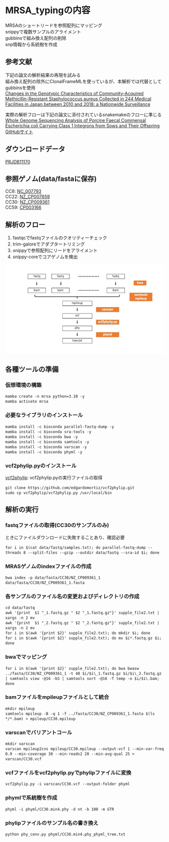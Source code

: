 # MRSA_typingの内容
MRSAのショートリードを参照配列にマッピング<br>
snippyで複数サンプルのアライメント<br>
gubbinsで組み換え配列の削除<br>
snp情報から系統樹を作成<br>


## 参考文献
下記の論文の解析結果の再現を試みる<br>
組み換え配列の除外にClonalFrameMLを使っているが、本解析では代替としてgubbinsを使用<br>
[Changes in the Genotypic Characteristics of Community-Acquired Methicillin-Resistant Staphylococcus aureus Collected in 244 Medical Facilities in Japan between 2010 and 2018: a Nationwide Surveillance](https://journals.asm.org/doi/epub/10.1128/spectrum.02272-21)

実際の解析フローは下記の論文に添付されているsnakemakeのフローに準じる<br>
[Whole Genome Sequencing Analysis of Porcine Faecal Commensal Escherichia coli Carrying Class 1 Integrons from Sows and Their Offspring](https://www.mdpi.com/2076-2607/8/6/843)<br>
[GitHubサイト](https://github.com/CJREID/snplord)

## ダウンロードデータ
[PRJDB11170](https://www.ncbi.nlm.nih.gov/Traces/study/?acc=DRP008386&o=acc_s%3Aa)

## 参照ゲノム(data/fastaに保存)
CC8: [NC_007793](https://www.ncbi.nlm.nih.gov/nuccore/NC_007793)<br>
CC22: [NZ_CP007659](https://www.ncbi.nlm.nih.gov/nuccore/NZ_CP007659)<br>
CC30: [NZ_CP009361](https://www.ncbi.nlm.nih.gov/nuccore/NZ_CP009361)<br>
CC59: [CP003166](https://www.ncbi.nlm.nih.gov/nuccore/CP003166)

## 解析のフロー
1. fastqcでfastqファイルのクオリティーチェック
2. trim-galoreでアダプタートリミング
3. snippyで参照配列にリードをアライメント
4. snippy-coreでコアゲノムを検出
  
!['フロー'](flow.jpeg)

## 各種ツールの準備
### 仮想環境の構築
```
mamba create -n mrsa python=3.10 -y
mamba activate mrsa
```
### 必要なライブラリのインストール
```
mamba install -c bioconda parallel-fastq-dump -y
mamba install -c bioconda sra-tools -y
mamba install -c bioconda bwa -y
mamba install -c bioconda samtools -y
mamba install -c bioconda varscan -y
mamba install -c bioconda phyml -y
```
### vcf2phylip.pyのインストール
[vcf2phylip](https://github.com/edgardomortiz/vcf2phylip): vcf2phylip.pyの実行ファイルの取得
```
git clone https://github.com/edgardomortiz/vcf2phylip.git
sudo cp vcf2phylip/vcf2phylip.py /usr/local/bin
```
## 解析の実行
### fastqファイルの取得(CC30のサンプルのみ)
ときにファイルダウンロードに失敗することあり、確認必要
```
for i in $(cat data/fastq/samples.txt); do parallel-fastq-dump --threads 8 --split-files --gzip --outdir data/fastq --sra-id $i; done
```
### MRASゲノムのindexファイルの作成
```
bwa index -p data/fasta/CC30/NZ_CP009361_1 data/fasta/CC30/NZ_CP009361_1.fasta
```

### 各サンプルのファイル名の変更およびディレクトリの作成
```
cd data/fastq
awk '{print  $1 "_1.fastq.gz " $2 "_1.fastq.gz"}' supple_file2.txt | xargs -n 2 mv
awk '{print  $1 "_2.fastq.gz " $2 "_2.fastq.gz"}' supple_file2.txt | xargs -n 2 mv
for i in $(awk '{print $2}' supple_file2.txt); do mkdir $i; done
for i in $(awk '{print $2}' supple_file2.txt); do mv $i*.fastq.gz $i; done
```
### bwaでマッピング
```
for i in $(awk '{print $2}' supple_file2.txt); do bwa bwasw ../fasta/CC30/NZ_CP009361_1 -t 40 $i/$i\_1.fastq.gz $i/$i\_2.fastq.gz | samtools view -@16 -bS | samtools sort -@16 -T temp -o $i/$i\.bam; done
```
### bamファイルをmpileupファイルとして統合
```
mkdir mpileup
samtools mpileup -B -q 1 -f ../fasta/CC30/NZ_CP009361_1.fasta $(ls */*.bam) > mpileup/CC30.mpileup
```
### varscanでバリアントコール
```
mkdir varscan
varscan mpileup2cns mpileup/CC30.mpileup --output-vcf 1 --min-var-freq 0.9 --min-coverage 30 --min-reads2 20 --min-avg-qual 25 > varscan/CC30.vcf
```
### vcfファイルをvcf2phylip.pyでphylipファイルに変換
```
vcf2phylip.py -i varscan/CC30.vcf --output-folder phyml
```
### phymlで系統樹を作成
```
phyml -i phyml/CC30.min4.phy -d nt -b 100 -m GTR
```
### phylipファイルのサンプル名の書き換え
```
python phy_conv.py phyml/CC30.min4.phy_phyml_tree.txt
```